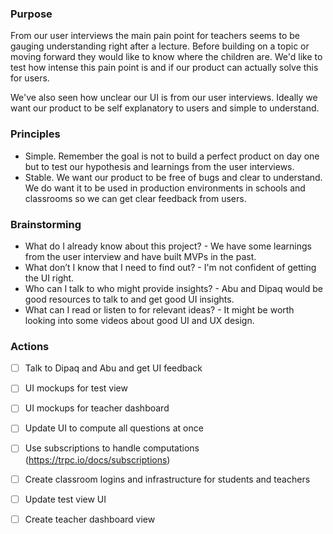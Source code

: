 ### Purpose

From our user interviews the main pain point for teachers seems to be gauging understanding right after a lecture. Before building on a topic or moving forward they would like to know where the children are. We'd like to test how intense this pain point is and if our product can actually solve this for users. 

We've also seen how unclear our UI is from our user interviews. Ideally we want our product to be self explanatory to users and simple to understand. 

### Principles 
- Simple. Remember the goal is not to build a perfect product on day one but to test our hypothesis and learnings from the user interviews. 
- Stable. We want our product to be free of bugs and clear to understand. We do want it to be used in production environments in schools and classrooms so we can get clear feedback from users. 

### Brainstorming
- What do I already know about this project? - We have some learnings from the user interview and have built MVPs in the past. 
- What don’t I know that I need to find out? - I'm not confident of getting the UI right. 
- Who can I talk to who might provide insights? - Abu and Dipaq would be good resources to talk to and get good UI insights. 
- What can I read or listen to for relevant ideas? - It might be worth looking into some videos about good UI and UX design. 

### Actions

- [ ] Talk to Dipaq and Abu and get UI feedback
- [ ] UI mockups for test view
- [ ] UI mockups for teacher dashboard
- [ ] Update UI to compute all questions at once
- [ ] Use subscriptions to handle computations (https://trpc.io/docs/subscriptions)
- [ ] Create classroom logins and infrastructure for students and teachers
- [ ] Update test view UI
- [ ] Create teacher dashboard view

